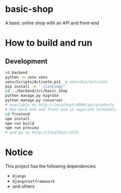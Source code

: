 # basic-shop

A basic online shop with an API and front-end

# How to build and run

## Development

```bash
cd backend
python -m venv venv
venv/Scripts/Activate.ps1  # venv/bin/activate
pip install -e ".[linting]"
cd ../backend/src/basic_shop
python manage.py migrate
python manage.py runserver
# available on http://localhost:8000/api/products
# Run back end and front end in separate terminals
cd frontend
npm install
npm run build
npm run preview
# and go to http://localhost:4173
```

# Notice

This project has the following dependencies

- `Django`
- `djangorestframework`
- and others
